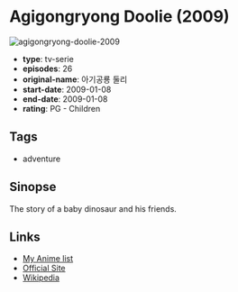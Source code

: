 # Agigongryong Doolie (2009)

![agigongryong-doolie-2009](https://cdn.myanimelist.net/images/anime/10/45710.jpg)

-   **type**: tv-serie
-   **episodes**: 26
-   **original-name**: 아기공룡 둘리
-   **start-date**: 2009-01-08
-   **end-date**: 2009-01-08
-   **rating**: PG - Children

## Tags

-   adventure

## Sinopse

The story of a baby dinosaur and his friends.

## Links

-   [My Anime list](https://myanimelist.net/anime/17090/Agigongryong_Doolie_2009)
-   [Official Site](http://www.doolynara.com/eng_company)
-   [Wikipedia](http://en.wikipedia.org/wiki/Dooly_the_Little_Dinosaur)
